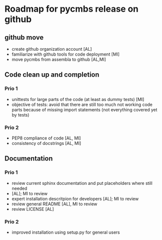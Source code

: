 Roadmap for pycmbs release on github
====================================

github move
-----------

* create github organization account [AL]
* familiarize with github tools for code deployment [MI]
* move pycmbs from assembla to github [AL,MI]


Code clean up and completion
----------------------------

### Prio 1

* unittests for large parts of the code (at least as dummy tests) [MI]
* objective of tests: avoid that there are still too much not working code
  parts because of missing import statements (not everything covered yet by tests)

### Prio 2

* PEP8 compliance of code [AL, MI]
* consistency of docstrings [AL, MI]


Documentation
-------------

### Prio 1

* review current sphinx documentation and put placeholders where still needed
* [AL]; MI to review
* expert installation descritpion for developers [AL]; MI to review
* review general README [AL], MI to review
* review LICENSE [AL]

### Prio 2

* improved installation using setup.py for general users
